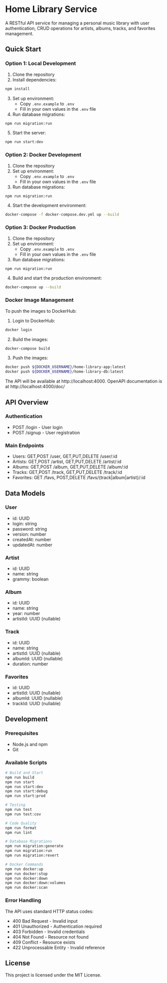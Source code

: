 # Home Library Service

A RESTful API service for managing a personal music library with user authentication, CRUD operations for artists, albums, tracks, and favorites management.

## Quick Start

### Option 1: Local Development
1. Clone the repository
2. Install dependencies:
```bash
npm install
```
3. Set up environment:
   - Copy `.env.example` to `.env`
   - Fill in your own values in the `.env` file
4. Run database migrations:
```bash
npm run migration:run
```
5. Start the server:
```bash
npm run start:dev
```

### Option 2: Docker Development
1. Clone the repository
2. Set up environment:
   - Copy `.env.example` to `.env`
   - Fill in your own values in the `.env` file
3. Run database migrations:
```bash
npm run migration:run
```
4. Start the development environment:
```bash
docker-compose -f docker-compose.dev.yml up --build
```

### Option 3: Docker Production
1. Clone the repository
2. Set up environment:
   - Copy `.env.example` to `.env`
   - Fill in your own values in the `.env` file
3. Run database migrations:
```bash
npm run migration:run
```
4. Build and start the production environment:
```bash
docker-compose up --build
```

### Docker Image Management
To push the images to DockerHub:
1. Login to DockerHub:
```bash
docker login
```
2. Build the images:
```bash
docker-compose build
```
3. Push the images:
```bash
docker push ${DOCKER_USERNAME}/home-library-app:latest
docker push ${DOCKER_USERNAME}/home-library-db:latest
```

The API will be available at http://localhost:4000. OpenAPI documentation is at http://localhost:4000/doc/

## API Overview

### Authentication
- POST /login - User login
- POST /signup - User registration

### Main Endpoints
- Users: GET,POST /user, GET,PUT,DELETE /user/:id
- Artists: GET,POST /artist, GET,PUT,DELETE /artist/:id
- Albums: GET,POST /album, GET,PUT,DELETE /album/:id
- Tracks: GET,POST /track, GET,PUT,DELETE /track/:id
- Favorites: GET /favs, POST,DELETE /favs/{track|album|artist}/:id

## Data Models

### User
- id: UUID
- login: string
- password: string
- version: number
- createdAt: number
- updatedAt: number

### Artist
- id: UUID
- name: string
- grammy: boolean

### Album
- id: UUID
- name: string
- year: number
- artistId: UUID (nullable)

### Track
- id: UUID
- name: string
- artistId: UUID (nullable)
- albumId: UUID (nullable)
- duration: number

### Favorites
- id: UUID
- artistId: UUID (nullable)
- albumId: UUID (nullable)
- trackId: UUID (nullable)

## Development

### Prerequisites
- Node.js and npm
- Git

### Available Scripts
```bash
# Build and Start
npm run build
npm run start
npm run start:dev
npm run start:debug
npm run start:prod

# Testing
npm run test
npm run test:cov

# Code Quality
npm run format
npm run lint

# Database Migrations
npm run migration:generate
npm run migration:run
npm run migration:revert

# Docker Commands
npm run docker:up
npm run docker:stop
npm run docker:down
npm run docker:down:volumes
npm run docker:scan
```

### Error Handling
The API uses standard HTTP status codes:
- 400 Bad Request - Invalid input
- 401 Unauthorized - Authentication required
- 403 Forbidden - Invalid credentials
- 404 Not Found - Resource not found
- 409 Conflict - Resource exists
- 422 Unprocessable Entity - Invalid reference

## License

This project is licensed under the MIT License.
